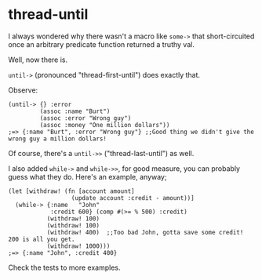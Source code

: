 # thread-until

I always wondered why there wasn't a macro like `some->` that short-circuited once an arbitrary predicate function returned a truthy val.

Well, now there is. 

`until->` (pronounced "thread-first-until") does exactly that. 

Observe:
```
(until-> {} :error
         (assoc :name "Burt")
         (assoc :error "Wrong guy")
         (assoc :money "One million dollars"))
;=> {:name "Burt", :error "Wrong guy"} ;;Good thing we didn't give the wrong guy a million dollars!
```

Of course, there's a `until->>` ("thread-last-until") as well. 

I also added `while->` and `while->>`, for good measure, you can probably guess what they do.
Here's an example, anyway;
```
(let [withdraw! (fn [account amount]
                  (update account :credit - amount))]
  (while-> {:name   "John"
            :credit 600} (comp #(>= % 500) :credit)
           (withdraw! 100)
           (withdraw! 100)
           (withdraw! 400)  ;;Too bad John, gotta save some credit! 200 is all you get.
           (withdraw! 1000))) 
;=> {:name "John", :credit 400}
```


Check the tests to more examples. 
